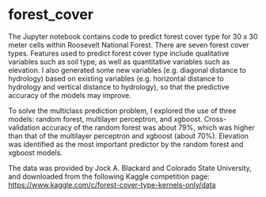 # forest_cover
The Jupyter notebook contains code to predict forest cover type for 30 x 30 meter cells within Roosevelt National Forest. There are seven forest cover types. Features used to predict forest cover type include qualitative variables such as soil type, as well as quantitative variables such as elevation. I also generated some new variables (e.g. diagonal distance to hydrology) based on existing variables (e.g. horizontal distance to hydrology and vertical distance to hydrology), so that the predictive accuracy of the models may improve.

To solve the multiclass prediction problem, I explored the use of three models: random forest, multilayer perceptron, and xgboost. Cross-validation accuracy of the random forest was about 79%, which was higher than that of the multilayer perceptron and xgboost (about 70%). Elevation was identified as the most important predictor by the random forest and xgboost models.

The data was provided by Jock A. Blackard and Colorado State University, and downloaded from the following Kaggle competition page: https://www.kaggle.com/c/forest-cover-type-kernels-only/data

